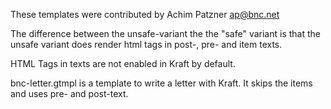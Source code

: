 
These templates were contributed by Achim Patzner <ap@bnc.net>

The difference between the unsafe-variant the the "safe" variant is that
the unsafe variant does render html tags in post-, pre- and item texts.

HTML Tags in texts are not enabled in Kraft by default.

bnc-letter.gtmpl is a template to write a letter with Kraft. It skips the
items and uses pre- and post-text.



